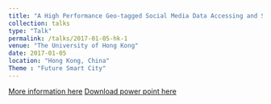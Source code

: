 ```yaml
---
title: "A High Performance Geo-tagged Social Media Data Accessing and Serving Framework and its Application in Geospatial Research Field"
collection: talks
type: "Talk"
permalink: /talks/2017-01-05-hk-1
venue: "The University of Hong Kong"
date: 2017-01-05
location: "Hong Kong, China"
Theme : "Future Smart City"
---
```


[More information here](http://www.dupad.hku.hk/agisc)
[Download power point here](https://github.com/coco11563/sha0w.github.io/files/SMIRF.pdf)